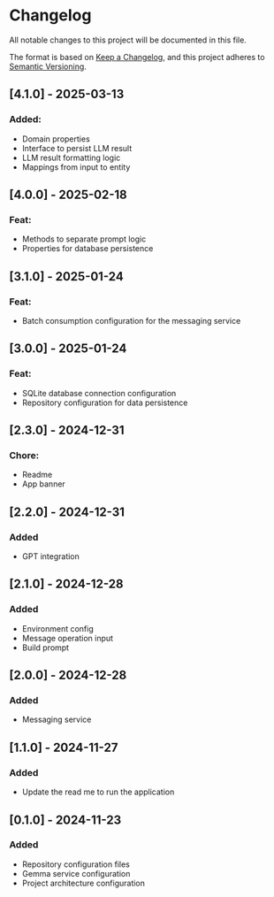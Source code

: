 # Changelog

All notable changes to this project will be documented in this file.

The format is based on [Keep a Changelog](https://keepachangelog.com/en/1.1.0/),
and this project adheres to [Semantic Versioning](https://semver.org/spec/v2.0.0.html).

## [4.1.0] - 2025-03-13
### Added:
* Domain properties
* Interface to persist LLM result
* LLM result formatting logic
* Mappings from input to entity

## [4.0.0] - 2025-02-18
### Feat:
* Methods to separate prompt logic
* Properties for database persistence  

## [3.1.0] - 2025-01-24
### Feat:
* Batch consumption configuration for the messaging service

## [3.0.0] - 2025-01-24
### Feat:
* SQLite database connection configuration
* Repository configuration for data persistence

## [2.3.0] - 2024-12-31
### Chore:
* Readme
* App banner

## [2.2.0] - 2024-12-31
### Added
* GPT integration

## [2.1.0] - 2024-12-28
### Added
* Environment config
* Message operation input
* Build prompt

## [2.0.0] - 2024-12-28
### Added
* Messaging service

## [1.1.0] - 2024-11-27
### Added
* Update the read me to run the application

## [0.1.0] - 2024-11-23
### Added
* Repository configuration files
* Gemma service configuration
* Project architecture configuration
